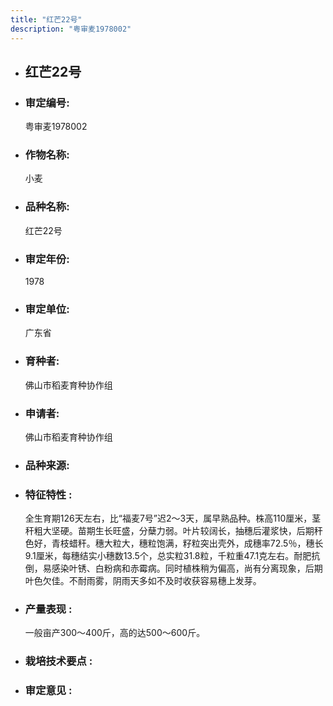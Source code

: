 ```yaml
---
title: "红芒22号"
description: "粤审麦1978002"
---
```

* ## 红芒22号
* ###  审定编号:  
   粤审麦1978002

*  ### 作物名称:  
   小麦

*   ###  品种名称: 
    红芒22号

*   ### 审定年份: 
    1978

*   ### 审定单位:  
    广东省

*   ### 育种者:  
    佛山市稻麦育种协作组

*   ### 申请者:  
    佛山市稻麦育种协作组

*   ### 品种来源:  
    

*   ### 特征特性 : 
    全生育期126天左右，比“福麦7号”迟2～3天，属早熟品种。株高110厘米，茎秆粗大坚硬。苗期生长旺盛，分蘖力弱。叶片较阔长，抽穗后灌浆快，后期秆色好，青枝蜡秆。穗大粒大，穗粒饱满，籽粒突出壳外，成穗率72.5％，穗长9.1厘米，每穗结实小穗数13.5个，总实粒31.8粒，千粒重47.1克左右。耐肥抗倒，易感染叶锈、白粉病和赤霉病。同时植株稍为偏高，尚有分离现象，后期叶色欠佳。不耐雨雾，阴雨天多如不及时收获容易穗上发芽。

*   ### 产量表现 : 
    一般亩产300～400斤，高的达500～600斤。

*   ### 栽培技术要点 : 
     

*   ### 审定意见 : 
    
